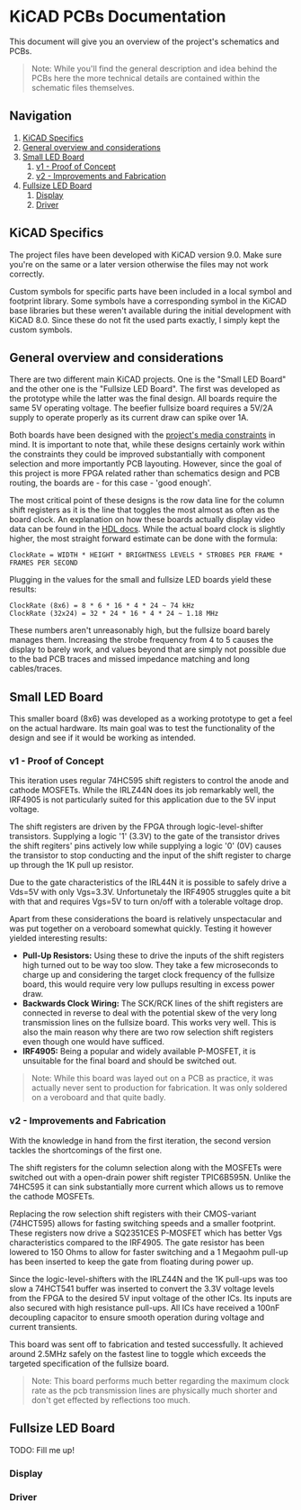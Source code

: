 # KiCAD PCBs Documentation

This document will give you an overview of the project's schematics and PCBs.

> Note: While you'll find the general description and idea behind the PCBs here
> the more technical details are contained within the schematic files themselves.


## Navigation

1. [KiCAD Specifics](#kicad-specifics)
2. [General overview and considerations](#general-overview-and-considerations)
3. [Small LED Board](#small-led-board)
   1. [v1 - Proof of Concept](#v1---proof-of-concept)
   2. [v2 - Improvements and Fabrication](#v2---improvements-and-fabrication)
4. [Fullsize LED Board](#fullsize-led-board)
   1. [Display](#display)
   2. [Driver](#driver)


## KiCAD Specifics

The project files have been developed with KiCAD version 9.0. Make sure you're on
the same or a later version otherwise the files may not work correctly.

Custom symbols for specific parts have been included in a local symbol and footprint
library. Some symbols have a corresponding symbol in the KiCAD base libraries but
these weren't available during the initial development with KiCAD 8.0.
Since these do not fit the used parts exactly, I simply kept the custom symbols.


## General overview and considerations

There are two different main KiCAD projects. One is the "Small LED Board" and
the other one is the "Fullsize LED Board". The first was developed as the
prototype while the latter was the final design.
All boards require the same 5V operating voltage. The beefier fullsize board
requires a 5V/2A supply to operate properly as its current draw can spike over
1A.

Both boards have been designed with the [project's media constraints](media.md#goals) in mind.
It is important to note that, while these designs certainly work within the constraints
they could be improved substantially with component selection and more importantly
PCB layouting. However, since the goal of this project is more FPGA related rather
than schematics design and PCB routing, the boards are - for this case - 'good enough'.

The most critical point of these designs is the row data line for the
column shift registers as it is the line that toggles the most almost as often as
the board clock.
An explanation on how these boards actually display video data can be found
in the [HDL docs](hdl.md#board-driver).
While the actual board clock is slightly higher, the most straight forward estimate
can be done with the formula:
```
ClockRate = WIDTH * HEIGHT * BRIGHTNESS LEVELS * STROBES PER FRAME * FRAMES PER SECOND
```

Plugging in the values for the small and fullsize LED boards yield these results:
```
ClockRate (8x6) = 8 * 6 * 16 * 4 * 24 ~ 74 kHz
ClockRate (32x24) = 32 * 24 * 16 * 4 * 24 ~ 1.18 MHz
```

These numbers aren't unreasonably high, but the fullsize board barely manages them.
Increasing the strobe frequency from 4 to 5 causes the display to barely work, and
values beyond that are simply not possible due to the bad PCB traces and missed
impedance matching and long cables/traces.


## Small LED Board

This smaller board (8x6) was developed as a working prototype to get a feel
on the actual hardware. Its main goal was to test the functionality of the design
and see if it would be working as intended.

### v1 - Proof of Concept

This iteration uses regular 74HC595 shift registers to control the anode
and cathode MOSFETs. While the IRLZ44N does its job remarkably well,
the IRF4905 is not particularly suited for this application due to the 5V
input voltage.

The shift registers are driven by the FPGA through logic-level-shifter transistors.
Supplying a logic '1' (3.3V) to the gate of the transistor drives the shift regiters'
pins actively low while supplying a logic '0' (0V) causes the transistor
to stop conducting and the input of the shift register to charge up through the
1K pull up resistor.

Due to the gate characteristics of the IRL44N it is possible to safely drive
a Vds=5V with only Vgs=3.3V. Unfortunetaly the IRF4905 struggles quite a bit
with that and requires Vgs=5V to turn on/off with a tolerable voltage drop.

Apart from these considerations the board is relatively unspectacular and
was put together on a veroboard somewhat quickly. Testing it however
yielded interesting results:

- **Pull-Up Resistors:** Using these to drive the inputs of the shift registers high
  turned out to be way too slow. They take a few microseconds to charge up and
  considering the target clock frequency of the fullsize board, this would
  require very low pullups resulting in excess power draw.
- **Backwards Clock Wiring:** The SCK/RCK lines of the shift registers are
  connected in reverse to deal with the potential skew of the very long
  transmission lines on the fullsize board. This works very well.
  This is also the main reason why there are two row selection shift registers
  even though one would have sufficed.
- **IRF4905:** Being a popular and widely available P-MOSFET, it is
  unsuitable for the final board and should be switched out.

> Note: While this board was layed out on a PCB as practice, it was actually never
sent to production for fabrication. It was only soldered on a veroboard and that
quite badly.


### v2 - Improvements and Fabrication

With the knowledge in hand from the first iteration, the second version tackles
the shortcomings of the first one.

The shift registers for the column selection along with the MOSFETs were
switched out with a open-drain power shift register TPIC6B595N. Unlike the
74HC595 it can sink substantially more current which allows us to remove
the cathode MOSFETs.

Replacing the row selection shift registers with their CMOS-variant (74HCT595)
allows for fasting switching speeds and a smaller footprint. These registers
now drive a SQ2351CES P-MOSFET which has better Vgs characteristics
compared to the IRF4905. The gate resistor has been lowered to 150 Ohms
to allow for faster switching and a 1 Megaohm pull-up has been inserted
to keep the gate from floating during power up.

Since the logic-level-shifters with the IRLZ44N and the 1K pull-ups was too slow
a 74HCT541 buffer was inserted to convert the 3.3V voltage levels from the FPGA
to the desired 5V input voltage of the other ICs. Its inputs are also secured with
high resistance pull-ups.
All ICs have received a 100nF decoupling capacitor to ensure smooth operation
during voltage and current transients.

This board was sent off to fabrication and tested successfully. It achieved
around 2.5MHz safely on the fastest line to toggle which exceeds the
targeted specification of the fullsize board.

> Note: This board performs much better regarding the maximum clock rate as the
> pcb transmission lines are physically much shorter and don't get effected by
> reflections too much.


## Fullsize LED Board

TODO: Fill me up!

### Display

### Driver
